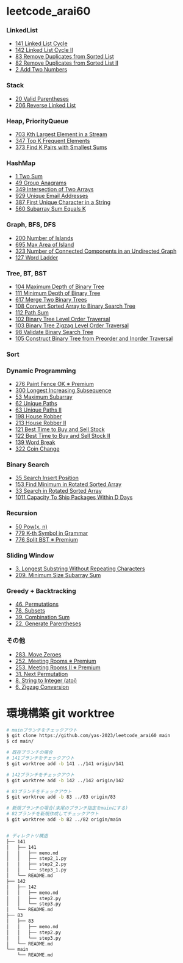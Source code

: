 # leetcode_arai60

### LinkedList 
- [141 Linked List Cycle](https://leetcode.com/problems/linked-list-cycle)
- [142 Linked List Cycle II](https://leetcode.com/problems/linked-list-cycle-ii)
- [83 Remove Duplicates from Sorted List](https://leetcode.com/problems/remove-duplicates-from-sorted-list)
- [82 Remove Duplicates from Sorted List II](https://leetcode.com/problems/remove-duplicates-from-sorted-list-ii)
- [2 Add Two Numbers](https://leetcode.com/problems/add-two-numbers)
### Stack
- [20 Valid Parentheses](https://leetcode.com/problems/valid-parentheses)
- [206 Reverse Linked List](https://leetcode.com/problems/reverse-linked-list)
### Heap, PriorityQueue 
- [703 Kth Largest Element in a Stream](https://leetcode.com/problems/kth-largest-element-in-a-stream)
- [347 Top K Frequent Elements](https://leetcode.com/problems/top-k-frequent-elements)
- [373 Find K Pairs with Smallest Sums](https://leetcode.com/problems/find-k-pairs-with-smallest-sums)
### HashMap
- [1 Two Sum](https://leetcode.com/problems/two-sum)
- [49 Group Anagrams](https://leetcode.com/problems/group-anagrams)
- [349 Intersection of Two Arrays](https://leetcode.com/problems/intersection-of-two-arrays)
- [929 Unique Email Addresses](https://leetcode.com/problems/unique-email-addresses)
- [387 First Unique Character in a String](https://leetcode.com/problems/first-unique-character-in-a-string)
- [560 Subarray Sum Equals K](https://leetcode.com/problems/subarray-sum-equals-k)
### Graph, BFS, DFS 
- [200 Number of Islands](https://leetcode.com/problems/number-of-islands)
- [695 Max Area of Island](https://leetcode.com/problems/max-area-of-island)
- [323 Number of Connected Components in an Undirected Graph](https://leetcode.com/problems/number-of-connected-components-in-an-undirected-graph)
- [127 Word Ladder](https://leetcode.com/problems/word-ladder)
### Tree, BT, BST 
- [104 Maximum Depth of Binary Tree](https://leetcode.com/problems/maximum-depth-of-binary-tree)
- [111 Minimum Depth of Binary Tree](https://leetcode.com/problems/minimum-depth-of-binary-tree)
- [617 Merge Two Binary Trees](https://leetcode.com/problems/merge-two-binary-trees)
- [108 Convert Sorted Array to Binary Search Tree](https://leetcode.com/problems/convert-sorted-array-to-binary-search-tree)
- [112 Path Sum](https://leetcode.com/problems/path-sum)
- [102 Binary Tree Level Order Traversal](https://leetcode.com/problems/binary-tree-level-order-traversal)
- [103 Binary Tree Zigzag Level Order Traversal](https://leetcode.com/problems/binary-tree-zigzag-level-order-traversal)
- [98 Validate Binary Search Tree](https://leetcode.com/problems/validate-binary-search-tree)
- [105 Construct Binary Tree from Preorder and Inorder Traversal](https://leetcode.com/problems/construct-binary-tree-from-preorder-and-inorder-traversal)
### Sort
### Dynamic Programming 
- [276 Paint Fence OK ※ Premium](https://leetcode.com/problems/paint-fence-ok-premium)
- [300 Longest Increasing Subsequence](https://leetcode.com/problems/longest-increasing-subsequence)
- [53 Maximum Subarray](https://leetcode.com/problems/maximum-subarray)
- [62 Unique Paths](https://leetcode.com/problems/unique-paths)
- [63 Unique Paths II](https://leetcode.com/problems/unique-paths-ii)
- [198 House Robber](https://leetcode.com/problems/house-robber)
- [213 House Robber II](https://leetcode.com/problems/house-robber-ii)
- [121 Best Time to Buy and Sell Stock](https://leetcode.com/problems/best-time-to-buy-and-sell-stock)
- [122 Best Time to Buy and Sell Stock II](https://leetcode.com/problems/best-time-to-buy-and-sell-stock-ii)
- [139 Word Break](https://leetcode.com/problems/word-break)
- [322 Coin Change](https://leetcode.com/problems/coin-change)
### Binary Search 
- [35 Search Insert Position](https://leetcode.com/problems/search-insert-position)
- [153 Find Minimum in Rotated Sorted Array](https://leetcode.com/problems/find-minimum-in-rotated-sorted-array)
- [33 Search in Rotated Sorted Array](https://leetcode.com/problems/search-in-rotated-sorted-array)
- [1011 Capacity To Ship Packages Within D Days](https://leetcode.com/problems/capacity-to-ship-packages-within-d-days)
### Recursion
- [50 Pow(x, n)](https://leetcode.com/problems/powx-n)
- [779 K-th Symbol in Grammar](https://leetcode.com/problems/k-th-symbol-in-grammar)
- [776 Split BST ※ Premium](https://leetcode.com/problems/split-bst-premium)
### Sliding Window
- [3. Longest Substring Without Repeating Characters](https://leetcode.com/problems/longest-substring-without-repeating-characters)
- [209. Minimum Size Subarray Sum](https://leetcode.com/problems/minimum-size-subarray-sum)
### Greedy + Backtracking 
- [46. Permutations](https://leetcode.com/problems/permutations)
- [78. Subsets](https://leetcode.com/problems/subsets)
- [39. Combination Sum](https://leetcode.com/problems/combination-sum)
- [22. Generate Parentheses](https://leetcode.com/problems/generate-parentheses)
### その他
- [283. Move Zeroes](https://leetcode.com/problems/move-zeroes)
- [252. Meeting Rooms ※ Premium](https://leetcode.com/problems/meeting-rooms-premium)
- [253. Meeting Rooms II ※ Premium](https://leetcode.com/problems/meeting-rooms-ii-premium)
- [31. Next Permutation](https://leetcode.com/problems/next-permutation)
- [8. String to Integer (atoi)](https://leetcode.com/problems/string-to-integer-atoi)
- [6. Zigzag Conversion](https://leetcode.com/problems/zigzag-conversion)


# 環境構築 git worktree
```bash
# mainブランチをチェックアウト
$ git clone https://github.com/yas-2023/leetcode_arai60 main
$ cd main/

# 既存ブランチの場合
# 141ブランチをチェックアウト
$ git worktree add -b 141 ../141 origin/141

# 142ブランチをチェックアウト
$ git worktree add -b 142 ../142 origin/142

# 83ブランチをチェックアウト
$ git worktree add -b 83 ../83 origin/83

# 新規ブランチの場合(末尾のブランチ指定をmainにする)
# 82ブランチを新規作成してチェックアウト
$ git worktree add -b 82 ../82 origin/main


# ディレクトリ構造
├── 141
│   ├── 141
│   │   ├── memo.md
│   │   ├── step2_1.py
│   │   ├── step2_2.py
│   │   └── step3_1.py
│   └── README.md
├── 142
│   ├── 142
│   │   ├── memo.md
│   │   ├── step2.py
│   │   └── step3.py
│   └── README.md
├── 83
│   ├── 83
│   │   ├── memo.md
│   │   ├── step2.py
│   │   └── step3.py
│   └── README.md
└── main
    └── README.md
```

